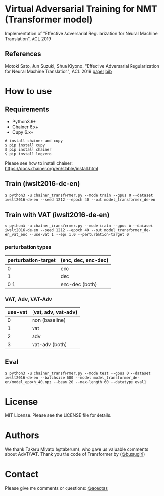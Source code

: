 # Virtual Adversarial Training for NMT (Transformer model)
Implementation of "Effective Adversarial Regularization for Neural Machine Translation", ACL 2019

## References
Motoki Sato, Jun Suzuki, Shun Kiyono. "Effective Adversarial Regularization for Neural Machine Translation", ACL 2019
[paper](https://www.aclweb.org/anthology/P19-1020) [bib](https://aclweb.org/anthology/papers/P/P19/P19-1020.bib)

# How to use
## Requirements

- Python3.6+
- Chainer 6.x+
- Cupy 6.x+
```
# install chainer and cupy
$ pip install cupy
$ pip install chainer
$ pip install logzero
```
Please see how to install chainer: https://docs.chainer.org/en/stable/install.html

## Train (iwslt2016-de-en)
```
$ python3 -u chainer_transformer.py --mode train --gpus 0 --dataset iwslt2016-de-en --seed 1212 --epoch 40 --out model_transformer_de-en
```

## Train with VAT (iwslt2016-de-en)
```
$ python3 -u chainer_transformer.py --mode train --gpus 0 --dataset iwslt2016-de-en --seed 1212 --epoch 40 --out model_transformer_de-en_vat_enc --use-vat 1 --eps 1.0 --perturbation-target 0
```

### perturbation types

| perturbation-target | (enc, dec, enc-dec) |
----|----
| 0 | enc |
| 1 | dec |
| 0 1 | enc-dec (both) |


### VAT, Adv, VAT-Adv
| use-vat | (vat, adv, vat-adv) |
----|----
| 0 | non (baseline) |
| 1 | vat |
| 2 | adv |
| 3 | vat-adv (both) |


## Eval
```
$ python3 -u chainer_transformer.py --mode test --gpus 0 --dataset iwslt2016-de-en --batchsize 600 --model model_transformer_de-en/model_epoch_40.npz --beam 20 --max-length 60 --datatype eval1
```

# License
MIT License. Please see the LICENSE file for details.

# Authors
We thank Takeru Miyato ([@takerum](https://github.com/takerum)), who gave us valuable comments about AdvT/VAT.
Thank you the code of Transformer by ([@butsugiri](https://github.com/butsugiri))

# Contact
Please give me comments or questions: [@aonotas](https://github.com/aonotas)
